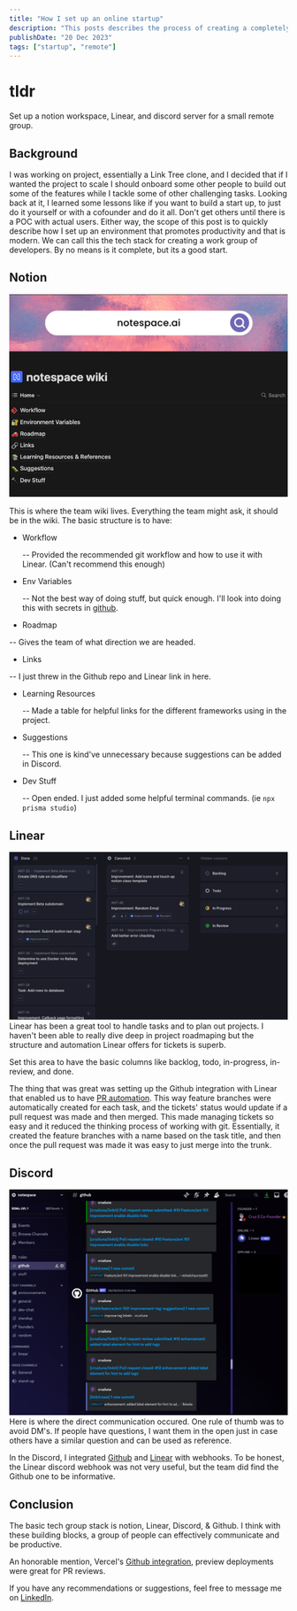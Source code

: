 ```yaml
---
title: "How I set up an online startup"
description: "This posts describes the process of creating a completely remote and productive startup enviroment."
publishDate: "20 Dec 2023"
tags: ["startup", "remote"]
---
```


# tldr

Set up a notion workspace, Linear, and discord server for a small remote group.

## Background

I was working on project, essentially a Link Tree clone, and I decided that if I wanted the project to scale I should onboard some
other people to build out some of the features while I tackle some of other challenging tasks. Looking back at it, I learned some lessons
like if you want to build a start up, to just do it yourself or with a cofounder and do it all. Don't get others until there is a POC with actual users.
Either way, the scope of this post is to quickly describe how I set up an environment that promotes productivity and that is modern.
We can call this the tech stack for creating a work group of developers. By no means is it complete, but its a good start.

## Notion

![Notion wiki](./notion-wiki.png)

This is where the team wiki lives. Everything the team might ask, it should be in the wiki.
The basic structure is to have:

- Workflow

  -- Provided the recommended git workflow and how to use it with Linear. (Can't recommend this enough)

- Env Variables

  -- Not the best way of doing stuff, but quick enough. I'll look into doing this with secrets in [github](https://docs.github.com/en/actions/learn-github-actions/variables).

- Roadmap

-- Gives the team of what direction we are headed.

- Links

-- I just threw in the Github repo and Linear link in here.

- Learning Resources

  -- Made a table for helpful links for the different frameworks using in the project.

- Suggestions

  -- This one is kind've unnecessary because suggestions can be added in Discord.

- Dev Stuff

  -- Open ended. I just added some helpful terminal commands. (ie `npx prisma studio`)

## Linear

![Linear](./linear-project.png)
Linear has been a great tool to handle tasks and to plan out projects. I haven't been able to really dive deep in project roadmaping but
the structure and automation Linear offers for tickets is superb.

Set this area to have the basic columns like backlog, todo, in-progress, in-review, and done.

The thing that was great was setting up the Github integration with Linear that enabled us to have [PR automation](https://linear.app/docs/github#pr-automation).
This way feature branches were automatically created for each task, and the tickets' status would update if a pull request was made and then merged. This made managing tickets so easy
and it reduced the thinking process of working with git. Essentially, it created the feature branches with a name based on the task title, and then once the pull request
was made it was easy to just merge into the trunk.

## Discord

![Discord](./discord-server.png)
Here is where the direct communication occured. One rule of thumb was to avoid DM's. If people have questions, I want them in the open just in
case others have a similar question and can be used as reference.

In the Discord, I integrated [Github](https://gist.github.com/jagrosh/5b1761213e33fc5b54ec7f6379034a22) and [Linear](https://linear.app/docs/discord) with webhooks.
To be honest, the Linear discord webhook was not very useful, but the team did find the Github one to be informative.

## Conclusion

The basic tech group stack is notion, Linear, Discord, & Github. I think with these building blocks, a group of people can effectively communicate
and be productive.

An honorable mention, Vercel's [Github integration](https://vercel.com/docs/deployments/git/vercel-for-github), preview deployments were great for PR reviews.

If you have any recommendations or suggestions, feel free to message me on [LinkedIn](https://www.linkedin.com/in/cruzluna/).
